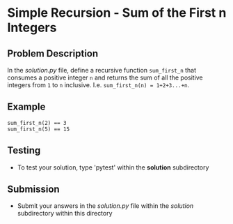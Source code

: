 # Simple Recursion - Sum of the First n Integers

## Problem Description
In the *solution.py* file, define a recursive function `sum_first_n` that consumes a positive integer `n` and returns the sum of all the positive integers from `1` to `n` inclusive. I.e. `sum_first_n(n) = 1+2+3...+n`.

## Example 
```
sum_first_n(2) == 3
sum_first_n(5) == 15
```


## Testing
* To test your solution, type 'pytest' within the **solution** subdirectory

## Submission
* Submit your answers in the *solution.py* file within the *solution* subdirectory within this directory
